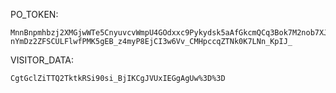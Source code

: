 PO_TOKEN:
```
MnnBnpmhbzj2XMGjwWTe5CnyuvcvWmpU4GOdxxc9Pykydsk5aAfGkcmQCq3Bok7M2nob7XJAw6xcL8HSJqZ4Z1KnraeYxkgJupei-nYmDz2ZFSCULFlwfPMK5gEB_z4myP8EjCI3w6Vv_CMHpccqZTNk0K7LNn_KpIJ_
```
VISITOR_DATA:
```
CgtGclZiTTQ2TktkRSi90si_BjIKCgJVUxIEGgAgUw%3D%3D
```
